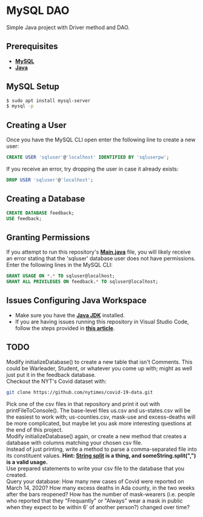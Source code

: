 # MySQL DAO
Simple Java project with Driver method and DAO.

## Prerequisites
* [**MySQL**](https://www.mysql.com/downloads/)
* [**Java**](https://www.oracle.com/java/technologies/javase/javase-jdk8-downloads.html)

## MySQL Setup
```bash
$ sudo apt install mysql-server
$ mysql -p
```

## Creating a User
Once you have the MySQL CLI open enter the following line to create a new user:
```sql
CREATE USER 'sqluser'@'localhost' IDENTIFIED BY 'sqluserpw';
```
If you receive an error, try dropping the user in case it already exists:
```sql
DROP USER 'sqluser'@'localhost';
```

## Creating a Database
```sql
CREATE DATABASE feedback;
USE feedback;
```

## Granting Permissions
If you attempt to run this repository's [**Main.java**](https://github.com/LeSirH/MySqlTest/blob/master/src/chs/burr/Main.java) file, you will likely receive an error stating that the 'sqluser' database user does not have permissions. Enter the following lines in the MySQL CLI:
```sql
GRANT USAGE ON *.* TO sqluser@localhost;
GRANT ALL PRIVILEGES ON feedback.* TO sqluser@localhost;
```

## Issues Configuring Java Workspace
* Make sure you have the [**Java JDK**](http://techoral.com/blog/java/install-openjdk-11-debian.html) installed.
* If you are having issues running this repository in Visual Studio Code, follow the steps provided in [**this article**](https://code.visualstudio.com/docs/java/java-tutorial).

## TODO
Modify initializeDatabase() to create a new table that isn't Comments. This could be Warleader, Student, or whatever you come up with; might as well just put it in the feedback database.  
Checkout the NYT's Covid dataset with:
```bash
git clone https://github.com/nytimes/covid-19-data.git
```
Pick one of the csv files in that repository and print it out with printFileToConsole(). The base-level files us.csv and us-states.csv will be the easiest to work with; us-counties.csv, mask-use and excess-deaths will be more complicated, but maybe let you ask more interesting questions at the end of this project.  
Modify initializeDatabase() again, or create a new method that creates a database with columns matching your chosen csv file.  
Instead of just printing, write a method to parse a comma-separated file into its constituent values. **Hint: [String split](https://docs.oracle.com/javase/7/docs/api/java/lang/String.html#split(java.lang.String)) is a thing, and someString.split(",") is a valid usage.**  
Use prepared statements to write your csv file to the database that you created.  
Query your database: How many new cases of Covid were reported on March 14, 2020? How many excess deaths in Ada county, in the two weeks after the bars reopened? How has the number of mask-wearers (i.e. people who reported that they "Frequantly" or "Always" wear a mask in public when they expect to be within 6' of another person?) changed over time?
